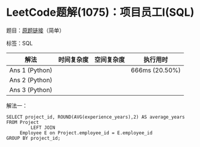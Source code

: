 # LeetCode题解(1075)：项目员工I(SQL)

题目：[原题链接](https://leetcode-cn.com/problems/project-employees-i/)（简单）

标签：SQL

| 解法           | 时间复杂度 | 空间复杂度 | 执行用时       |
| -------------- | ---------- | ---------- | -------------- |
| Ans 1 (Python) |            |            | 666ms (20.50%) |
| Ans 2 (Python) |            |            |                |
| Ans 3 (Python) |            |            |                |

解法一：

```mysql
SELECT project_id, ROUND(AVG(experience_years),2) AS average_years
FROM Project
         LEFT JOIN
     Employee E on Project.employee_id = E.employee_id
GROUP BY project_id;
```

